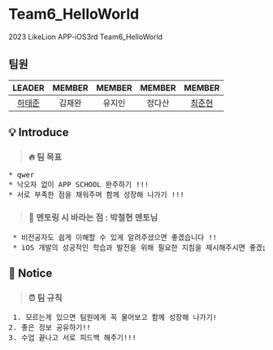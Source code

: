 # Team6_HelloWorld
 2023 LikeLion APP-iOS3rd Team6_HelloWorld




## 팀원

|LEADER|MEMBER|MEMBER|MEMBER|MEMBER|
| :---: | :---: | :---: | :---: | :---: |
|  [하태준](https://github.com/htj7425)  |  김재완  |  유지인  |  정다산  |  [최준현](https://github.com/jun-hyeon)  |



## 💡 Introduce
> ### 🔥 팀 목표
<pre>
* qwer
* 낙오자 없이 APP SCHOOL 완주하기 !!!
* 서로 부족한 점을 채워주며 함께 성장해 나가기 !!!
</pre>



> ### 🤙 멘토링 시 바라는 점 : 박철현 멘토님
<pre>
 * 비전공자도 쉽게 이해할 수 있게 알려주셨으면 좋겠습니다 !!
 * iOS 개발의 성공적인 학습과 발전을 위해 필요한 지침을 제시해주시면 좋겠습니다 !!
</pre>



## 📌 Notice
> ### ⏰ 팀 규칙
<pre>
 1. 모르는게 있으면 팀원에게 꼭 물어보고 함께 성장해 나가기!
2. 좋은 정보 공유하기!!
3. 수업 끝나고 서로 피드백 해주기!!! 
</pre>

